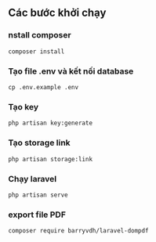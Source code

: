 ## Các bước khởi chạy
### nstall composer
```composer install```

### Tạo file .env và kết nối database
```cp .env.example .env```

### Tạo key
```php artisan key:generate```

### Tạo storage link
```php artisan storage:link```

### Chạy laravel
```php artisan serve```
### export file PDF
```composer require barryvdh/laravel-dompdf```
